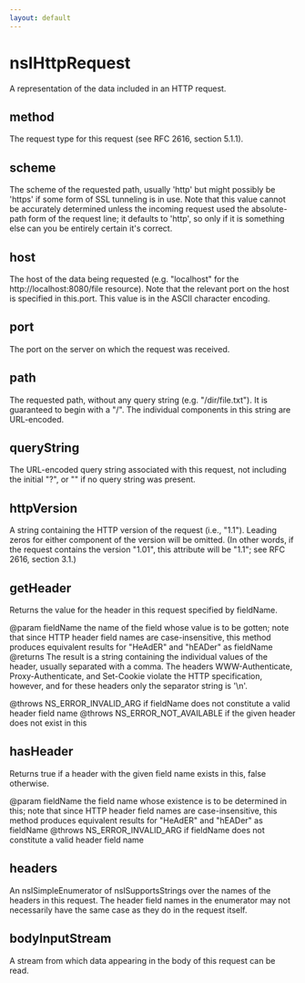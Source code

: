 ```yaml
---
layout: default
---
```


# nsIHttpRequest #

A representation of the data included in an HTTP request.


## method ##

The request type for this request (see RFC 2616, section 5.1.1).


## scheme ##

The scheme of the requested path, usually 'http' but might possibly be
'https' if some form of SSL tunneling is in use.  Note that this value
cannot be accurately determined unless the incoming request used the
absolute-path form of the request line; it defaults to 'http', so only
if it is something else can you be entirely certain it's correct.


## host ##

The host of the data being requested (e.g. "localhost" for the
http://localhost:8080/file resource).  Note that the relevant port on the
host is specified in this.port.  This value is in the ASCII character
encoding.


## port ##

The port on the server on which the request was received.


## path ##

The requested path, without any query string (e.g. "/dir/file.txt").  It is
guaranteed to begin with a "/".  The individual components in this string
are URL-encoded.


## queryString ##

The URL-encoded query string associated with this request, not including
the initial "?", or "" if no query string was present.


## httpVersion ##

A string containing the HTTP version of the request (i.e., "1.1").  Leading
zeros for either component of the version will be omitted.  (In other
words, if the request contains the version "1.01", this attribute will be
"1.1"; see RFC 2616, section 3.1.)


## getHeader ##

Returns the value for the header in this request specified by fieldName.

@param fieldName
  the name of the field whose value is to be gotten; note that since HTTP
  header field names are case-insensitive, this method produces equivalent
  results for "HeAdER" and "hEADer" as fieldName
@returns
  The result is a string containing the individual values of the header,
  usually separated with a comma.  The headers WWW-Authenticate,
  Proxy-Authenticate, and Set-Cookie violate the HTTP specification,
  however, and for these headers only the separator string is '\n'.

@throws NS_ERROR_INVALID_ARG
  if fieldName does not constitute a valid header field name
@throws NS_ERROR_NOT_AVAILABLE
  if the given header does not exist in this


## hasHeader ##

Returns true if a header with the given field name exists in this, false
otherwise.

@param fieldName
  the field name whose existence is to be determined in this; note that
  since HTTP header field names are case-insensitive, this method produces
  equivalent results for "HeAdER" and "hEADer" as fieldName
@throws NS_ERROR_INVALID_ARG
  if fieldName does not constitute a valid header field name


## headers ##

An nsISimpleEnumerator of nsISupportsStrings over the names of the headers
in this request.  The header field names in the enumerator may not
necessarily have the same case as they do in the request itself.


## bodyInputStream ##

A stream from which data appearing in the body of this request can be read.

